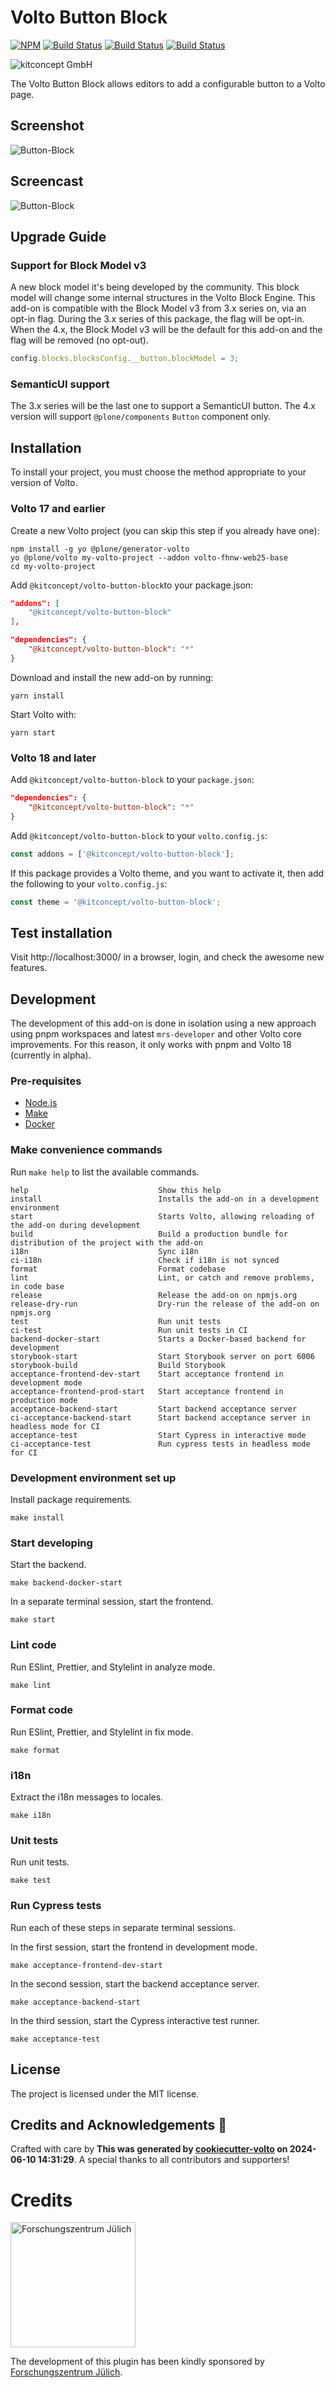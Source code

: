 # Volto Button Block

[![NPM](https://img.shields.io/npm/v/@kitconcept/volto-button-block.svg)](https://www.npmjs.com/package/@kitconcept/volto-button-block)
[![Build Status](https://github.com/kitconcept/volto-button-block/actions/workflows/code.yml/badge.svg)](https://github.com/kitconcept/volto-button-block/actions)
[![Build Status](https://github.com/kitconcept/volto-button-block/actions/workflows/unit.yml/badge.svg)](https://github.com/kitconcept/volto-button-block/actions)
[![Build Status](https://github.com/kitconcept/volto-button-block/actions/workflows/acceptance.yml/badge.svg)](https://github.com/kitconcept/volto-button-block/actions)

![kitconcept GmbH](https://github.com/kitconcept/volto-blocks/raw/master/kitconcept.png)

The Volto Button Block allows editors to add a configurable button to a Volto page.

## Screenshot

![Button-Block](https://github.com/kitconcept/volto-button-block/raw/master/screenshot.png)

## Screencast

![Button-Block](https://github.com/kitconcept/volto-button-block/raw/master/screencast.gif)

## Upgrade Guide

### Support for Block Model v3

A new block model it's being developed by the community.
This block model will change some internal structures in the Volto Block Engine.
This add-on is compatible with the Block Model v3 from 3.x series on, via an opt-in flag.
During the 3.x series of this package, the flag will be opt-in.
When the 4.x, the Block Model v3 will be the default for this add-on and the flag will be removed (no opt-out).

```js
config.blocks.blocksConfig.__button.blockModel = 3;
```

### SemanticUI support

The 3.x series will be the last one to support a SemanticUI button.
The 4.x version will support `@plone/components` `Button` component only.

## Installation

To install your project, you must choose the method appropriate to your version of Volto.


### Volto 17 and earlier

Create a new Volto project (you can skip this step if you already have one):

```
npm install -g yo @plone/generator-volto
yo @plone/volto my-volto-project --addon volto-fhnw-web25-base
cd my-volto-project
```

Add `@kitconcept/volto-button-block`to your package.json:

```JSON
"addons": [
    "@kitconcept/volto-button-block"
],

"dependencies": {
    "@kitconcept/volto-button-block": "*"
}
```

Download and install the new add-on by running:

```
yarn install
```

Start Volto with:

```
yarn start
```

### Volto 18 and later

Add `@kitconcept/volto-button-block` to your `package.json`:

```json
"dependencies": {
    "@kitconcept/volto-button-block": "*"
}
```

Add `@kitconcept/volto-button-block` to your `volto.config.js`:

```javascript
const addons = ['@kitconcept/volto-button-block'];
```

If this package provides a Volto theme, and you want to activate it, then add the following to your `volto.config.js`:

```javascript
const theme = '@kitconcept/volto-button-block';
```

## Test installation

Visit http://localhost:3000/ in a browser, login, and check the awesome new features.


## Development

The development of this add-on is done in isolation using a new approach using pnpm workspaces and latest `mrs-developer` and other Volto core improvements.
For this reason, it only works with pnpm and Volto 18 (currently in alpha).


### Pre-requisites

-   [Node.js](https://6.docs.plone.org/install/create-project.html#node-js)
-   [Make](https://6.docs.plone.org/install/create-project.html#make)
-   [Docker](https://6.docs.plone.org/install/create-project.html#docker)


### Make convenience commands

Run `make help` to list the available commands.

```text
help                             Show this help
install                          Installs the add-on in a development environment
start                            Starts Volto, allowing reloading of the add-on during development
build                            Build a production bundle for distribution of the project with the add-on
i18n                             Sync i18n
ci-i18n                          Check if i18n is not synced
format                           Format codebase
lint                             Lint, or catch and remove problems, in code base
release                          Release the add-on on npmjs.org
release-dry-run                  Dry-run the release of the add-on on npmjs.org
test                             Run unit tests
ci-test                          Run unit tests in CI
backend-docker-start             Starts a Docker-based backend for development
storybook-start                  Start Storybook server on port 6006
storybook-build                  Build Storybook
acceptance-frontend-dev-start    Start acceptance frontend in development mode
acceptance-frontend-prod-start   Start acceptance frontend in production mode
acceptance-backend-start         Start backend acceptance server
ci-acceptance-backend-start      Start backend acceptance server in headless mode for CI
acceptance-test                  Start Cypress in interactive mode
ci-acceptance-test               Run cypress tests in headless mode for CI
```

### Development environment set up

Install package requirements.

```shell
make install
```

### Start developing

Start the backend.

```shell
make backend-docker-start
```

In a separate terminal session, start the frontend.

```shell
make start
```

### Lint code

Run ESlint, Prettier, and Stylelint in analyze mode.

```shell
make lint
```

### Format code

Run ESlint, Prettier, and Stylelint in fix mode.

```shell
make format
```

### i18n

Extract the i18n messages to locales.

```shell
make i18n
```

### Unit tests

Run unit tests.

```shell
make test
```

### Run Cypress tests

Run each of these steps in separate terminal sessions.

In the first session, start the frontend in development mode.

```shell
make acceptance-frontend-dev-start
```

In the second session, start the backend acceptance server.

```shell
make acceptance-backend-start
```

In the third session, start the Cypress interactive test runner.

```shell
make acceptance-test
```

## License

The project is licensed under the MIT license.

## Credits and Acknowledgements 🙏

Crafted with care by **This was generated by [cookiecutter-volto](https://github.com/plone/cookiecutter-volto/frontend_addon) on 2024-06-10 14:31:29**. A special thanks to all contributors and supporters!


# Credits

<img alt="Forschungszentrum Jülich" src="https://github.com/kitconcept/volto-blocks/raw/master/fz-juelich.svg" width="200px" />

The development of this plugin has been kindly sponsored by [Forschungszentrum Jülich](https://fz-juelich.de).
